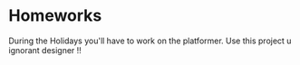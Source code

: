 # Homeworks
During the Holidays you'll have to work on the platformer. Use this project u ignorant designer !! 

